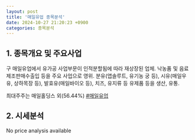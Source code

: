 ```yaml
---
layout: post
title: '매일유업 종목분석'
date: 2024-10-27 21:20:23 +0900
categories: 종목분석
---
```


## 1. 종목개요 및 주요사업

구 매일유업에서 유가공 사업부문이 인적분할됨에 따라 재상장된 업체. 낙농품 및 음료 제조판매수출입 등을 주요 사업으로 영위. 분유(앱솔루트, 유기농 궁 등), 시유(매일우유, 상하목장 등), 발효유(매일바이오 등), 치즈, 유지류 등 유제품 등을 생산, 유통.

최대주주는 매일홀딩스 외(56.44%)
[#매일유업](#)

## 2. 시세분석

No price analysis available
